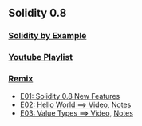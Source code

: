 ## Solidity 0.8

### [Solidity by Example](https://solidity-by-example.org/)
### [Youtube Playlist](https://www.youtube.com/@smartcontractprogrammer/playlists)
### [Remix](https://remix.ethereum.org/#optimize=false&runs=200&evmVersion=null&version=soljson-v0.8.7+commit.e28d00a7.js)
- [E01: Solidity 0.8 New Features](https://www.youtube.com/watch?v=xv9OmztShIw&list=PLO5VPQH6OWdVQwpQfw9rZ67O6Pjfo6q-p)
- [E02: Hello World ==> ](https://solidity-by-example.org/hello-world/) [Video,](https://www.youtube.com/watch?v=g_t0Td4Kr6M&list=PLO5VPQH6OWdVQwpQfw9rZ67O6Pjfo6q-p&index=2) [Notes](https://github.com/sithlord0x29/Smart-Contract-Programmer/tree/main/Notes/02)
- [E03: Value Types ==> ](https://solidity-by-example.org/primitives/) [Video,](https://www.youtube.com/watch?v=8Tj-Th_S7NU&list=PLO5VPQH6OWdVQwpQfw9rZ67O6Pjfo6q-p&index=3) [Notes](https://github.com/sithlord0x29/Smart-Contract-Programmer/tree/main/Notes/03)
